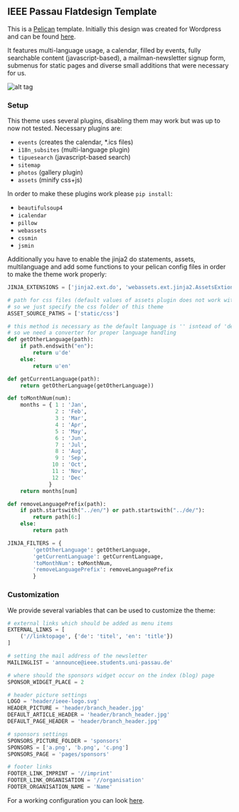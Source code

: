 ## IEEE Passau Flatdesign Template
This is a [Pelican](http://getpelican.org) template. Initially this design was created for Wordpress and can be found [here](https://github.com/maxklenk/flatdesign-child-ieee).

It features multi-language usage, a calendar, filled by events, fully searchable content (javascript-based), a mailman-newsletter signup form, submenus for static pages and diverse small additions that were necessary for us.

![alt tag](https://raw.githubusercontent.com/stieglma/pelican-ieee-passau-theme/master/ieee_passau_design.png)

### Setup
This theme uses several plugins, disabling them may work but was up to now not tested.
Necessary plugins are: 
* ```events``` (creates the calendar, *.ics files)
* ```i18n_subsites``` (multi-language plugin)
* ```tipuesearch``` (javascript-based search)
* ```sitemap```
* ```photos``` (gallery plugin)
* ```assets``` (minify css+js)

In order to make these plugins work please ```pip install```:
* ```beautifulsoup4```
* ```icalendar```
* ```pillow```
* ```webassets```
* ```cssmin```
* ```jsmin```

Additionally you have to enable the jinja2 do statements, assets, multilanguage and add some functions to your pelican config files in order to make the theme work properly:

```Python
JINJA_EXTENSIONS = ['jinja2.ext.do', 'webassets.ext.jinja2.AssetsExtions', 'jinja2.ext.i18n']

# path for css files (default values of assets plugin does not work with multilanguage
# so we just specify the css folder of this theme
ASSET_SOURCE_PATHS = ['static/css']

# this method is necessary as the default language is '' isntead of 'de'
# so we need a converter for proper language handling
def getOtherLanguage(path):
    if path.endswith("en"):
        return u'de'
    else:
        return u'en'

def getCurrentLanguage(path):
    return getOtherLanguage(getOtherLanguage))

def toMonthNum(num):
    months = { 1 : 'Jan',
               2 : 'Feb',
               3 : 'Mar',
               4 : 'Apr',
               5 : 'May',
               6 : 'Jun',
               7 : 'Jul',
               8 : 'Aug',
               9 : 'Sep',
              10 : 'Oct',
              11 : 'Nov',
              12 : 'Dec'
             }
    return months[num]

def removeLanguagePrefix(path):
    if path.startswith("../en/") or path.startswith("../de/"):
        return path[6:]
    else:
        return path

JINJA_FILTERS = {
        'getOtherLanguage': getOtherLanguage,
        'getCurrentLanguage': getCurrentLanguage,
        'toMonthNum': toMonthNum,
        'removeLanguagePrefix': removeLanguagePrefix
        }
```

### Customization
We provide several variables that can be used to customize the theme:

```Python
# external links which should be added as menu items
EXTERNAL_LINKS = [
    ('//linktopage', {'de': 'titel', 'en': 'title'})
]

# setting the mail address of the newsletter
MAILINGLIST = 'announce@ieee.students.uni-passau.de'

# where should the sponsors widget occur on the index (blog) page
SPONSOR_WIDGET_PLACE = 2

# header picture settings
LOGO = 'header/ieee-logo.svg'
HEADER_PICTURE = 'header/branch_header.jpg'
DEFAULT_ARTICLE_HEADER = 'header/branch_header.jpg'
DEFAULT_PAGE_HEADER = 'header/branch_header.jpg'

# sponsors settings
SPONSORS_PICTURE_FOLDER = 'sponsors'
SPONSORS = ['a.png', 'b.png', 'c.png']
SPONSORS_PAGE = 'pages/sponsors'

# footer links
FOOTER_LINK_IMPRINT = '//imprint'
FOOTER_LINK_ORGANISATION = '//organisation'
FOOTER_ORGANISATION_NAME = 'Name'
```

For a working configuration you can look [here](https://github.com/stieglma/pelican-ieee-passau/blob/master/pelicanconf.py).
